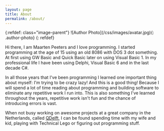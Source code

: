 ```yaml
---
layout: page
title: About
permalink: /about/
---
```

<article role="article" markdown="1">
{:refdef: class="image-parent"}
![Author Photo](/css/images/avatar.jpg){: .author-photo}
{: refdef}

Hi there, I am Maarten Peeters and I love programming. I started programming at the age of 15 using an old 8086 with DOS 3 dot something. At first using GW Basic and Quick Basic later on using Visual Basic 1. In my professional life I have been using Delphi, Visual Basic 6 and in the last decade C#.

In all those years that I've been programming I learned one important thing about myself: I'm trying to be crazy lazy! And this is a good thing! Because I will spend a lot of time reading about programming and building software to eliminate any repetitive work I run into. This is also something I've learned throughout the years, repetitive work isn't fun and the chance of introducing errors is vast.

When not busy working on awesome projects at a great company in the Netherlands, called <a href="https://www.qdelft.nl/">QDelft</a>, I can be found spending time with my wife and kid, playing with Technical Lego or figuring out programming stuff.
</article>
